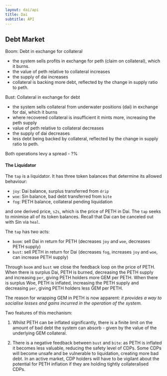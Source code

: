 ```yaml
---
layout: dai/api
title: Dai
subtitle: API
---
```


## Debt Market

Boom: Debt in exchange for collateral

- the system sells profits in exchange for peth (claim on collateral), which it burns.
- the value of peth relative to collateral increases
- the supply of dai increases
- collateral is backing more debt, reflected by the change in supply ratio to peth.

Bust: Collateral in exchange for debt

- the system sells collateral from underwater positions (dai) in exchange for dai, which it burns
- where recovered collateral is insufficient it mints more, increasing the peth supply
- value of peth relative to collateral decreases
- the supply of dai decreases
- less debt being backed by collateral, reflected by the change in supply ratio to peth.

Both operations levy a spread - ?%

#### The Liquidator

The `tap` is a liquidator. It has three token balances that determine its
allowed behaviour:

- `joy`: Dai balance, surplus transferred from `drip`
- `woe`: Sin balance, bad debt transferred from `bite`
- `fog`: PETH balance, collateral pending liquidation

and one derived price, `s2s`, which is the price of PETH in Dai. The `tap`
seeks to minimise all of its token balances. Recall that Dai can be canceled
out with Sin via `heal`.

The `tap` has two acts:

- `boom`: sell Dai in return for PETH (decreases `joy` and `woe`, decreases PETH
  supply)
- `bust`: sell PETH in return for Dai (decreases `fog`, increases `joy` and
  `woe`, can increase PETH supply)

Through `boom` and `bust` we close the feedback loop on the price of
PETH. When there is surplus Dai, PETH is burned, decreasing the PETH supply
and increasing `per`, giving PETH holders more GEM per PETH. When there is
surplus Woe, PETH is inflated, increasing the PETH supply and decreasing
`per`, giving PETH holders less GEM per PETH.

The reason for wrapping GEM in PETH is now apparent: *it provides a way
to socialise losses and gains incurred in the operation of the system.*

Two features of this mechanism:

1. Whilst PETH can be inflated significantly, there is a finite limit on
   the amount of bad debt the system can absorb - given by the value of
   the underlying GEM collateral.

2. There is a negative feedback between `bust` and `bite`: as PETH is
   inflated it becomes less valuable, reducing the safety level of CDPs.
   Some CDPs will become unsafe and be vulnerable to liquidation,
   creating more bad debt. In an active market, CDP holders will have to
   be vigilant about the potential for PETH inflation if they are holding
   tightly collateralised CDPs.
